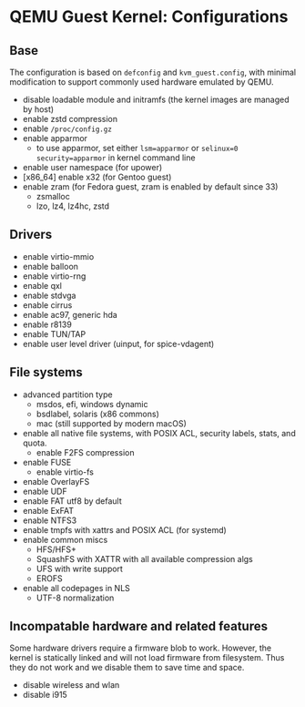 # QEMU Guest Kernel: Configurations

## Base

The configuration is based on `defconfig` and `kvm_guest.config`, with minimal modification to support commonly used hardware emulated by QEMU.

* disable loadable module and initramfs (the kernel images are managed by host)
* enable zstd compression
* enable `/proc/config.gz`
* enable apparmor
  * to use apparmor, set either `lsm=apparmor` or `selinux=0 security=apparmor` in kernel command line
* enable user namespace (for upower)
* [x86_64] enable x32 (for Gentoo guest)
* enable zram (for Fedora guest, zram is enabled by default since 33)
  * zsmalloc
  * lzo, lz4, lz4hc, zstd

## Drivers

* enable virtio-mmio
* enable balloon
* enable virtio-rng
* enable qxl
* enable stdvga
* enable cirrus
* enable ac97, generic hda
* enable r8139
* enable TUN/TAP
* enable user level driver (uinput, for spice-vdagent)

## File systems

* advanced partition type
  * msdos, efi, windows dynamic
  * bsdlabel, solaris (x86 commons)
  * mac (still supported by modern macOS)
* enable all native file systems, with POSIX ACL, security labels, stats, and quota.
  * enable F2FS compression
* enable FUSE
  * enable virtio-fs
* enable OverlayFS
* enable UDF
* enable FAT utf8 by default
* enable ExFAT
* enable NTFS3
* enable tmpfs with xattrs and POSIX ACL (for systemd)
* enable common miscs
  * HFS/HFS+
  * SquashFS with XATTR with all available compression algs
  * UFS with write support
  * EROFS
* enable all codepages in NLS
  * UTF-8 normalization

## Incompatable hardware and related features

Some hardware drivers require a firmware blob to work. However, the kernel is statically linked and will not load firmware from filesystem. Thus they do not work and we disable them to save time and space.

* disable wireless and wlan
* disable i915
